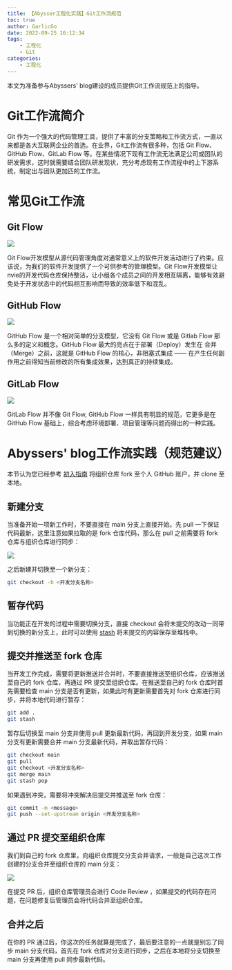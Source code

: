 ```yaml
---
title: 【Abysser工程化实践】Git工作流规范
toc: true
author: GarlicGo
date: 2022-09-25 16:12:34
tags:
    - 工程化
    - Git
categories:
    - 工程化
---
```


本文为准备参与Abyssers' blog建设的成员提供Git工作流规范上的指导。

<!-- more -->

# Git工作流简介

Git 作为一个强大的代码管理工具，提供了丰富的分支策略和工作流方式，一直以来都是各大互联网企业的首选。在业界，Git工作流有很多种，包括 Git Flow、GitHub Flow、GitLab Flow 等。在某些情况下现有工作流无法满足公司或团队的研发需求，这时就需要结合团队研发现状，充分考虑现有工作流程中的上下游系统，制定出与团队更加匹的工作流。

# 常见Git工作流

## Git Flow

![][git-flow]

Git Flow开发模型从源代码管理角度对通常意义上的软件开发活动进行了约束。应该说，为我们的软件开发提供了一个可供参考的管理模型。Git Flow开发模型让nvie的开发代码仓库保持整洁，让小组各个成员之间的开发相互隔离，能够有效避免处于开发状态中的代码相互影响而导致的效率低下和混乱。

## GitHub Flow

![][github-flow]

GitHub Flow 是一个相对简单的分支模型，它没有 Git Flow 或是 Gitlab Flow 那么多的定义和概念。GitHub Flow 最大的亮点在于部署（Deploy）发生在 合并（Merge）之前，这就是 GitHub Flow 的核心，非阻塞式集成 —— 在产生任何副作用之前得知当前修改的所有集成效果，达到真正的持续集成。

## GitLab Flow

![][gitlab-flow]

GitLab Flow 并不像 Git Flow, GitHub Flow 一样具有明显的规范，它更多是在 GitHub Flow 基础上，综合考虑环境部署、项目管理等问题而得出的一种实践。

# Abyssers' blog工作流实践（规范建议）

本节认为您已经参考 [初入指南][newbie-guide] 将组织仓库 fork 至个人 GitHub 账户，并 clone 至本地。

## 新建分支

当准备开始一项新工作时，不要直接在 main 分支上直接开始。先 pull 一下保证代码最新，这里注意如果拉取的是 fork 仓库代码，那么在 pull 之前需要将 fork 仓库与组织仓库进行同步：

![][branch-sync]

之后新建并切换至一个新分支：

```bash
git checkout -b <开发分支名称>
```

## 暂存代码

当功能正在开发的过程中需要切换分支，直接 checkout 会将未提交的改动一同带到切换的新分支上，此时可以使用 [stash][git-stash] 将未提交的内容保存至堆栈中。

## 提交并推送至 fork 仓库

当开发工作完成，需要将更新推送并合并时，不要直接推送至组织仓库，应该推送至自己的 fork 仓库，再通过 PR 提交至组织仓库。在推送至自己的  fork 仓库时首先需要检查 main 分支是否有更新，如果此时有更新需要首先对 fork 仓库进行同步，并将本地代码进行暂存：

```bash
git add .
git stash
```

暂存后切换至 main 分支并使用 pull 更新最新代码，再回到开发分支，如果 main 分支有更新需要合并 main 分支最新代码，并取出暂存代码：

```bash
git checkout main
git pull
git checkout <开发分支名称>
git merge main
git stash pop
```

如果遇到冲突，需要将冲突解决后提交并推送至 fork 仓库：

```bash
git commit -m <message>
git push --set-upstream origin <开发分支名称>
```

## 通过 PR 提交至组织仓库

我们到自己的 fork 仓库里，向组织仓库提交分支合并请求，一般是自己这次工作创建的分支合并至组织仓库的 main 分支：

![][pr]

在提交 PR 后，组织仓库管理员会进行 Code Review ，如果提交的代码存在问题，在问题修复后管理员会将代码合并至组织仓库。

## 合并之后

在你的 PR 通过后，你这次的任务就算是完成了，最后要注意的一点就是别忘了同步 main 分支代码，首先在 fork 仓库对分支进行同步，之后在本地将分支切换至 main 分支再使用 pull 同步最新代码。


[newbie-guide]: /blog/2022-09-21-Newbie-Guide/

[branch-sync]: ./2022-09-25-GitWorkFlow/branch-sync.png
[pr]: ./2022-09-25-GitWorkFlow/pr.png
[git-flow]: ./2022-09-25-GitWorkFlow/git-flow.webp
[github-flow]: ./2022-09-25-GitWorkFlow/github-flow.png
[gitlab-flow]: ./2022-09-25-GitWorkFlow/gitlab-flow.png

[git-stash]: https://git-scm.com/docs/git-stash